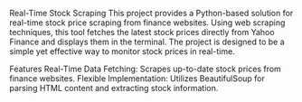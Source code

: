 Real-Time Stock Scraping
This project provides a Python-based solution for real-time stock price scraping from finance websites. Using web scraping techniques, this tool fetches the latest stock prices directly from Yahoo Finance and displays them in the terminal. The project is designed to be a simple yet effective way to monitor stock prices in real-time.

Features
Real-Time Data Fetching: Scrapes up-to-date stock prices from finance websites.
Flexible Implementation: Utilizes BeautifulSoup for parsing HTML content and extracting stock information.
